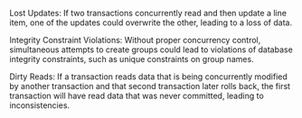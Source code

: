Lost Updates: If two transactions concurrently read and then update a line item, one of the updates could overwrite the other, leading to a loss of data.

Integrity Constraint Violations: Without proper concurrency control, simultaneous attempts to create groups could lead to violations of database integrity constraints, such as unique constraints on group names.

Dirty Reads: If a transaction reads data that is being concurrently modified by another transaction and that second transaction later rolls back, the first transaction will have read data that was never committed, leading to inconsistencies.